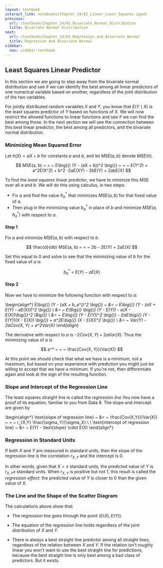 ```yaml
---
layout: textbook
interact_link: notebooks/Chapter_24/02_Linear_Least_Squares.ipynb
previous:
  url: /textbook/Chapter_24/01_Bivariate_Normal_Distribution
  title: Bivariate Normal Distribution
next:
  url: /textbook/Chapter_24/03_Regression_and_Bivariate_Normal
  title: Regression And Bivariate Normal
sidebar:
  nav: sidebar-textbook
---
```


## Least Squares Linear Predictor ##

In this section we are going to step away from the bivariate normal distribution and see if we can identify the best among all linear predictors of one numerical variable based on another, regardless of the joint distribution of the two variables.

For jointly distributed random variables $X$ and $Y$, you know that $E(Y \mid X)$ is the least squares predictor of $Y$ based on functions of $X$. We will now restrict the allowed functions to linear functions and see if we can find the best among those. In the next section we will see the connection between this best linear predictor, the best among all predictors, and the bivariate normal distribution.

### Minimizing Mean Squared Error ###
Let $h(X) = aX + b$ for constants $a$ and $b$, and let $MSE(a, b)$ denote $MSE(h)$.

$$
MSE(a, b) ~ = ~ E\big{(} (Y - (aX + b))^2 \big{)} 
~ = ~ E(Y^2) + a^2E(X^2) + b^2 -2aE(XY) - 2bE(Y) + 2abE(X)
$$



To find the *least squares linear predictor*, we have to minimize this MSE over all $a$ and $b$. We will do this using calculus, in two steps:
- Fix $a$ and find the value $b_a^*$ that minimizes $MSE(a, b)$ for that fixed value of $a$.
- Then plug in the minimizing value $b_a^*$ in place of $b$ and minimize $MSE(a, b_a^*)$ with respect to $a$.

#### Step 1 ####
Fix $a$ and minimize $MSE(a, b)$ with respect to $b$.

$$
\frac{d}{db} MSE(a, b) ~ = ~ 2b - 2E(Y) + 2aE(X)
$$

Set this equal to 0 and solve to see that the minimizing value of $b$ for the fixed value of $a$ is

$$
b_a^* ~ = ~ E(Y) - aE(X)
$$

#### Step 2 ####
Now we have to minimize the following function with respect to $a$:

\begin{align*}
E\big{(} (Y - (aX + b_a^*))^2 \big{)} ~ &= ~
E\big{(} (Y - (aX + E(Y) - aE(X)))^2 \big{)} \\
&= ~ E\Big{(} \big{(} (Y - E(Y)) - a(X - E(X))\big{)}^2 \Big{)} \\
&= ~ E\big{(} (Y - E(Y))^2 \big{)} - 2aE\big{(} (Y - E(Y))(X - E(X)) \big{)} + a^2E\big{(} (X - E(X))^2 \big{)} \\
&= ~ Var(Y) - 2aCov(X, Y) + a^2Var(X)
\end{align*}

The derivative with respect to $a$ is $-2Cov(X, Y) + 2aVar(X)$. Thus the minimizing value of $a$ is

$$
a^* ~ = ~ \frac{Cov(X, Y)}{Var(X)} 
$$

At this point we should check that what we have is a minimum, not a maximum, but based on your experience with prediction you might just be willing to accept that we have a minimum. If you're not, then differentiate again and look at the sign of the resulting function.

### Slope and Intercept of the Regression Line ###
The least squares straight line is called the *regression line*.You now have a proof of its equation, familiar to you from Data 8. The slope and intercept are given by

\begin{align*} 
\text{slope of regression line} ~ &= ~ \frac{Cov(X,Y)}{Var(X)} ~ = ~ r_{X,Y} \frac{\sigma_Y}{\sigma_X} \\ \\
\text{intercept of regression line} ~ &= ~ E(Y) - \text{slope} \cdot E(X)
\end{align*}

### Regression in Standard Units ###
If both $X$ and $Y$ are measured in standard units, then the slope of the regression line is the correlation $r_{X,Y}$ and the intercept is 0. 

In other words, given that $X = x$ standard units, the predicted value of $Y$ is $r_{X,Y}x$ standard units. When $r_{X,Y}$ is positive but not 1, this result is called the *regression effect*: the predicted value of $Y$ is closer to 0 than the given value of $X$.

### The Line and the Shape of the Scatter Diagram ###

The calculations above show that:

- The regression line goes through the point $(E(X), E(Y))$.

- The equation of the regression line holds regardless of the joint distribution of $X$ and $Y$. 

- There is always a best straight line predictor among all straight lines, regardless of the relation between $X$ and $Y$. If the relation isn't roughly linear you won't want to use the best straight line for predictions, because the best straight line is only best among a bad class of predictors. But it exists.
